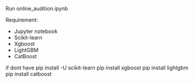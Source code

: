 Run online_audition.ipynb

Requirement:
 - Jupyter notebook
 - Scikit-learn
 - Xgboost
 - LightGBM
 - CatBoost

if dont have
pip install -U scikit-learn
pip install xgboost
pip install lightgbm
pip install catboost
